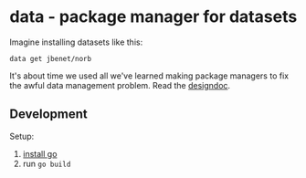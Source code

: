 # data - package manager for datasets


Imagine installing datasets like this:

    data get jbenet/norb

It's about time we used all we've learned making package managers to fix the
awful data management problem. Read the [designdoc](dev/designdoc.md).


## Development

Setup:

1. [install go](http://golang.org/doc/install)
2. run `go build`

